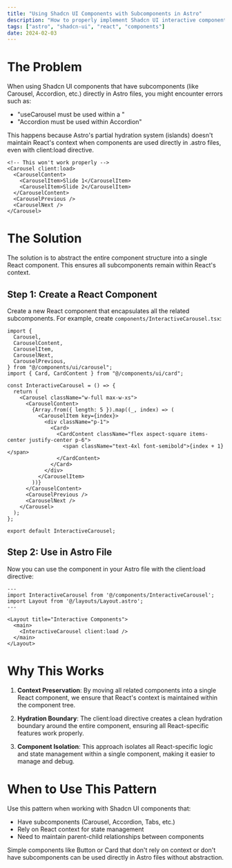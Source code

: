 ```yaml
---
title: "Using Shadcn UI Components with Subcomponents in Astro"
description: "How to properly implement Shadcn UI interactive components with subcomponents in Astro using React component abstraction"
tags: ["astro", "shadcn-ui", "react", "components"]
date: 2024-02-03
---
```


# The Problem

When using Shadcn UI components that have subcomponents (like Carousel, Accordion, etc.) directly in Astro files, you might encounter errors such as:

- "useCarousel must be used within a <Carousel />"
- "Accordion must be used within Accordion"

This happens because Astro's partial hydration system (islands) doesn't maintain React's context when components are used directly in .astro files, even with client:load directive.

```astro
<!-- This won't work properly -->
<Carousel client:load>
  <CarouselContent>
    <CarouselItem>Slide 1</CarouselItem>
    <CarouselItem>Slide 2</CarouselItem>
  </CarouselContent>
  <CarouselPrevious />
  <CarouselNext />
</Carousel>
```

# The Solution

The solution is to abstract the entire component structure into a single React component. This ensures all subcomponents remain within React's context.

## Step 1: Create a React Component

Create a new React component that encapsulates all the related subcomponents. For example, create `components/InteractiveCarousel.tsx`:

```tsx
import {
  Carousel,
  CarouselContent,
  CarouselItem,
  CarouselNext,
  CarouselPrevious,
} from "@/components/ui/carousel";
import { Card, CardContent } from "@/components/ui/card";

const InteractiveCarousel = () => {
  return (
    <Carousel className="w-full max-w-xs">
      <CarouselContent>
        {Array.from({ length: 5 }).map((_, index) => (
          <CarouselItem key={index}>
            <div className="p-1">
              <Card>
                <CardContent className="flex aspect-square items-center justify-center p-6">
                  <span className="text-4xl font-semibold">{index + 1}</span>
                </CardContent>
              </Card>
            </div>
          </CarouselItem>
        ))}
      </CarouselContent>
      <CarouselPrevious />
      <CarouselNext />
    </Carousel>
  );
};

export default InteractiveCarousel;
```

## Step 2: Use in Astro File

Now you can use the component in your Astro file with the client:load directive:

```astro
---
import InteractiveCarousel from '@/components/InteractiveCarousel';
import Layout from '@/layouts/Layout.astro';
---

<Layout title="Interactive Components">
  <main>
    <InteractiveCarousel client:load />
  </main>
</Layout>
```

# Why This Works

1. **Context Preservation**: By moving all related components into a single React component, we ensure that React's context is maintained within the component tree.

2. **Hydration Boundary**: The client:load directive creates a clean hydration boundary around the entire component, ensuring all React-specific features work properly.

3. **Component Isolation**: This approach isolates all React-specific logic and state management within a single component, making it easier to manage and debug.

# When to Use This Pattern

Use this pattern when working with Shadcn UI components that:

- Have subcomponents (Carousel, Accordion, Tabs, etc.)
- Rely on React context for state management
- Need to maintain parent-child relationships between components

Simple components like Button or Card that don't rely on context or don't have subcomponents can be used directly in Astro files without abstraction.
